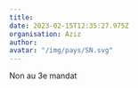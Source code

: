 ```yaml
---
title: 
date: 2023-02-15T12:35:27.975Z
organisation: Aziz
author: 
avatar: "/img/pays/SN.svg"
---
```


Non au 3e mandat 